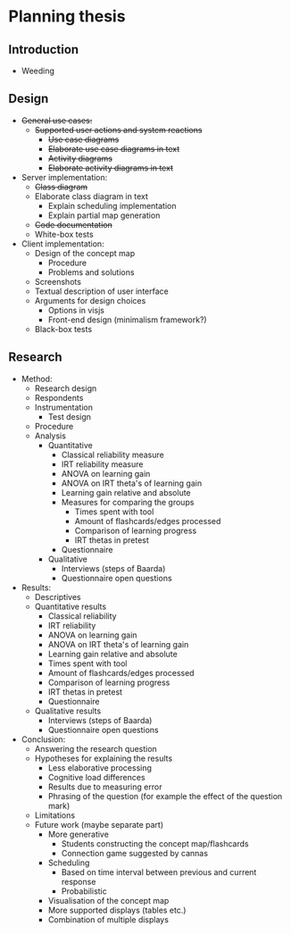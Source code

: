 Planning thesis
===============

Introduction
------------

* Weeding

Design
------

* ~~General use cases:~~
  * ~~Supported user actions and system reactions~~
    * ~~Use case diagrams~~
    * ~~Elaborate use case diagrams in text~~
    * ~~Activity diagrams~~
    * ~~Elaborate activity diagrams in text~~
* Server implementation:
  * ~~Class diagram~~
  * Elaborate class diagram in text
    * Explain scheduling implementation
    * Explain partial map generation
  * ~~Code documentation~~
  * White-box tests
* Client implementation:
  * Design of the concept map
    * Procedure
    * Problems and solutions
  * Screenshots
  * Textual description of user interface
  * Arguments for design choices
    * Options in visjs
    * Front-end design (minimalism framework?)
  * Black-box tests

Research
--------

* Method:
  * Research design
  * Respondents
  * Instrumentation
    * Test design
  * Procedure
  * Analysis
    * Quantitative
      * Classical reliability measure
      * IRT reliability measure
      * ANOVA on learning gain
      * ANOVA on IRT theta's of learning gain
      * Learning gain relative and absolute
      * Measures for comparing the groups
        * Times spent with tool
        * Amount of flashcards/edges processed
        * Comparison of learning progress
        * IRT thetas in pretest
      * Questionnaire
    * Qualitative
      * Interviews (steps of Baarda)
      * Questionnaire open questions
* Results:
  * Descriptives
  * Quantitative results
    * Classical reliability
    * IRT reliability
    * ANOVA on learning gain
    * ANOVA on IRT theta's of learning gain
    * Learning gain relative and absolute
    * Times spent with tool
    * Amount of flashcards/edges processed
    * Comparison of learning progress
    * IRT thetas in pretest
    * Questionnaire
  * Qualitative results
    * Interviews (steps of Baarda)
    * Questionnaire open questions
* Conclusion:
  * Answering the research question
  * Hypotheses for explaining the results
    * Less elaborative processing
    * Cognitive load differences
    * Results due to measuring error
    * Phrasing of the question (for example the effect of the question mark)
  * Limitations
  * Future work (maybe separate part)
    * More generative
      * Students constructing the concept map/flashcards
      * Connection game suggested by cannas
    * Scheduling
      * Based on time interval between previous and current response
      * Probabilistic
    * Visualisation of the concept map
    * More supported displays (tables etc.)
    * Combination of multiple displays
